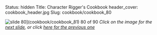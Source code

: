 Status: hidden
Title: Character Rigger's Cookbook
header_cover: cookbook_header.jpg
Slug: cookbook/cookbook_80

![slide 80](https://dl.dropboxusercontent.com/u/2977490/presentations/cookbook/img80.jpg)](cookbook/cookbook_81)
80 of 90
_Click on the image for the [next slide](cookbook/cookbook_81), or click [here for the previous one](cookbook/cookbook_79)_
